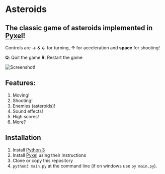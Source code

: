 # Asteroids #
## The classic game of asteroids implemented in [Pyxel](https://github.com/kitao/pyxel)! ##

Controls are **→** & **←** for turning, **↑** for acceleration and **space** for shooting! 

**Q**: Quit the game
**R**: Restart the game

![Screenshot!](https://github.com/timbledum/asteroids/blob/master/asteroids.gif)

## Features: ##

1. Moving!
2. Shooting!
3. Enemies (asteroids)!
4. Sound effects!
5. High scores!
6. More?

## Installation ##

1. Install [Python 3](https://www.python.org)
2. Install [Pyxel](https://github.com/kitao/pyxel) using their instructions
3. Clone or copy this repository
4. `python3 main.py` at the command line (if on windows use `py main.py`).
